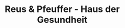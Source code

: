 ---
title: "Reus & Pfeuffer - Haus der Gesundheit"
url: /erlangen/reus-und-pfeuffer-haus-der-gesundheit/
shop: Sanitätshaus
---